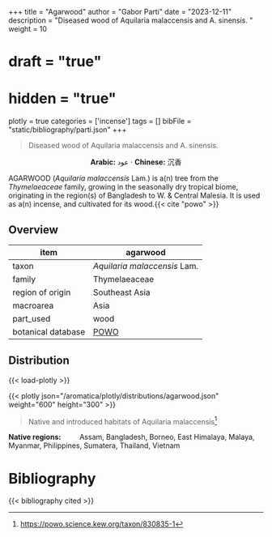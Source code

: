 +++
title = "Agarwood"
author = "Gabor Parti"
date = "2023-12-11"
description = "Diseased wood of Aquilaria malaccensis and A. sinensis. "
weight = 10
# draft = "true"
# hidden = "true"
plotly = true
categories = ['incense']
tags = []
bibFile = "static/bibliography/parti.json"
+++

>Diseased wood of Aquilaria malaccensis and A. sinensis.  [<i class="fab fa-wikipedia-w"></i>](https://en.wiktionary.org/wiki/agalloch)



<center>

**Arabic:** <span class="arabic-text" dir="rtl">عود</span> · **Chinese:** <span class="traditional-chinese-text">沉香</span>

</center>

AGARWOOD (*Aquilaria malaccensis* Lam.) is a(n) tree from the *Thymelaeaceae* family, growing in the seasonally dry tropical biome, originating in the region(s) of Bangladesh to W. & Central Malesia. It is used as a(n)  incense, and cultivated for its wood.{{< cite "powo" >}}

## Overview

|       item       |                      agarwood                     |
|------------------|---------------------------------------------------|
|       taxon      |            *Aquilaria malaccensis* Lam.           |
|      family      |                   Thymelaeaceae                   |
| region of origin |                   Southeast Asia                  |
|     macroarea    |                        Asia                       |
|     part_used    |                        wood                       |
|botanical database|[POWO](https://powo.science.kew.org/taxon/830835-1)|



## Distribution

{{< load-plotly >}}

{{< plotly json="/aromatica/plotly/distributions/agarwood.json" weight="600" height="300" >}}

>Native and introduced habitats of Aquilaria malaccensis[^powo]

[^powo]: https://powo.science.kew.org/taxon/830835-1

<p style="text-align:left;">

**Native regions:** &ensp; &ensp; &ensp; Assam, Bangladesh, Borneo, East Himalaya, Malaya, Myanmar, Philippines, Sumatera, Thailand, Vietnam

</p>



# Bibliography

{{< bibliography cited >}}

